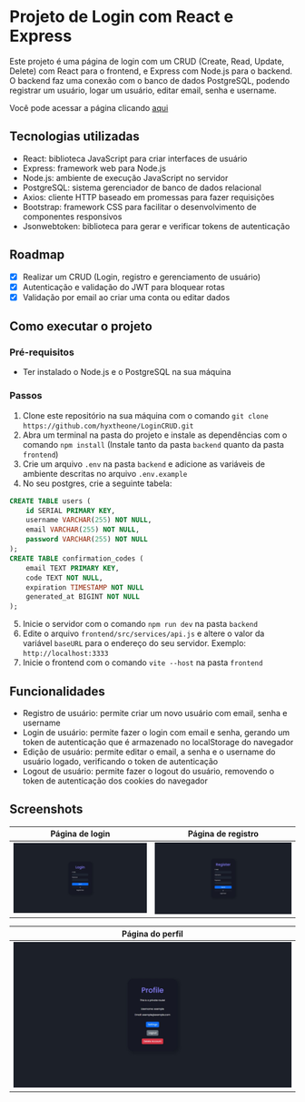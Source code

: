 # Projeto de Login com React e Express

Este projeto é uma página de login com um CRUD (Create, Read, Update, Delete) com React para o frontend, e Express com Node.js para o backend. O backend faz uma conexão com o banco de dados PostgreSQL, podendo registrar um usuário, logar um usuário, editar email, senha e username.

Você pode acessar a página clicando [aqui](https://login-crud-frontend.vercel.app/)

## Tecnologias utilizadas

- React: biblioteca JavaScript para criar interfaces de usuário
- Express: framework web para Node.js
- Node.js: ambiente de execução JavaScript no servidor
- PostgreSQL: sistema gerenciador de banco de dados relacional
- Axios: cliente HTTP baseado em promessas para fazer requisições
- Bootstrap: framework CSS para facilitar o desenvolvimento de componentes responsivos
- Jsonwebtoken: biblioteca para gerar e verificar tokens de autenticação

## Roadmap

- [x] Realizar um CRUD (Login, registro e gerenciamento de usuário)
- [x] Autenticação e validação do JWT para bloquear rotas
- [x] Validação por email ao criar uma conta ou editar dados

## Como executar o projeto

### Pré-requisitos

- Ter instalado o Node.js e o PostgreSQL na sua máquina

### Passos

1. Clone este repositório na sua máquina com o comando `git clone https://github.com/hyxtheone/LoginCRUD.git`
2. Abra um terminal na pasta do projeto e instale as dependências com o comando `npm install`  (Instale tanto da pasta `backend` quanto da pasta `frontend`)
3. Crie um arquivo `.env` na pasta `backend` e adicione as variáveis de ambiente descritas no arquivo `.env.example`
4. No seu postgres, crie a seguinte tabela:
```sql
CREATE TABLE users (
    id SERIAL PRIMARY KEY,
    username VARCHAR(255) NOT NULL,
    email VARCHAR(255) NOT NULL,
    password VARCHAR(255) NOT NULL
);
CREATE TABLE confirmation_codes (
    email TEXT PRIMARY KEY,
    code TEXT NOT NULL,
    expiration TIMESTAMP NOT NULL
    generated_at BIGINT NOT NULL
);
```
5. Inicie o servidor com o comando `npm run dev` na pasta `backend`
6. Edite o arquivo `frontend/src/services/api.js` e altere o valor da variável `baseURL` para o endereço do seu servidor. Exemplo: `http://localhost:3333`
7. Inicie o frontend com o comando `vite --host` na pasta `frontend`

## Funcionalidades

- Registro de usuário: permite criar um novo usuário com email, senha e username
- Login de usuário: permite fazer o login com email e senha, gerando um token de autenticação que é armazenado no localStorage do navegador
- Edição de usuário: permite editar o email, a senha e o username do usuário logado, verificando o token de autenticação
- Logout de usuário: permite fazer o logout do usuário, removendo o token de autenticação dos cookies do navegador

## Screenshots

| Página de login | Página de registro |
|:---:|:---:|
| ![](/screenshots/login-page.jpeg) | ![](/screenshots/register-page.jpeg) |

| Página do perfil |
|:---:|
| ![](/screenshots/profile-page.jpeg) |


